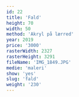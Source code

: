 ```yaml
---
id: 22
title: 'Fald'
height: 70
width: 50
method: 'Akryl på lærred'
year: 2019
price: '3000'
rasterWidth: 2327
rasterHeight: 3291
fileName: 'IMG_1849.JPG'
medie: 'maleri'
show: 'yes'
slug: 'fald'
weight: '230'
---
```

